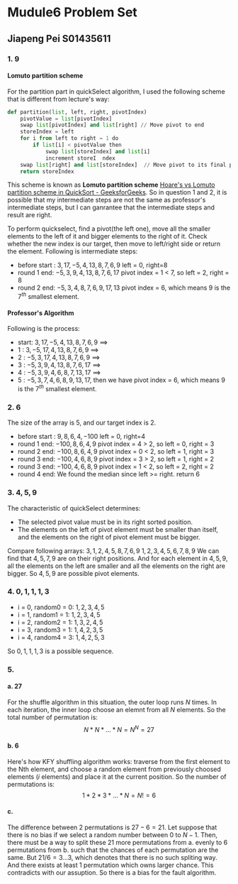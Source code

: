 # Mudule6 Problem Set
## __Jiapeng Pei S01435611__

### 1. $9$

#### **Lomuto partition scheme**
For the partition part in quickSelect algorithm, I used the following scheme that is different from lecture's way:
```python
def partition(list, left, right, pivotIndex)
    pivotValue = list[pivotIndex]
    swap list[pivotIndex] and list[right] // Move pivot to end
    storeIndex = left
    for i from left to right − 1 do
        if list[i] < pivotValue then
            swap list[storeIndex] and list[i]
            increment storeI  ndex
    swap list[right] and list[storeIndex]  // Move pivot to its final place
    return storeIndex
```
This scheme is known as **Lomuto partition scheme** [Hoare's vs Lomuto partition scheme in QuickSort - GeeksforGeeks](https://www.geeksforgeeks.org/hoares-vs-lomuto-partition-scheme-quicksort/). So in question 1 and 2, it is possible that my intermediate steps are not the same as professor's intermediate steps, but I can ganrantee that the intermediate steps and result are right.

To perform quickselect, find a pivot(the left one), move all the smaller elements to the left of it and bigger elements to the right of it. Check whether the new index is our target, then move to left/right side or return the element. Following is intermediate steps:
- before start : $3, 17, -5, 4, 13, 8, 7, 6, 9$  left = 0, right=8
- round 1 end: $-5, 3, 9, 4, 13, 8, 7, 6, 17$  pivot index = 1 < 7, so left = 2, right = 8
- round 2 end: $-5, 3, 4, 8, 7, 6, 9, 17, 13$  pivot index = 6, which means $9$ is the $7^{th}$ smallest element.

#### **Professor's Algorithm**

Following is the process:
- start: $3, 17, -5, 4, 13, 8, 7, 6, 9$  ==>
- 1     : $3, -5, 17, 4, 13, 8, 7, 6, 9$  ==>
- 2     : $-5, 3, 17, 4, 13, 8, 7, 6, 9$  ==> 
- 3     : $-5, 3, 9, 4, 13, 8, 7, 6, 17$  ==>
- 4     : $-5, 3, 9, 4, 6, 8, 7, 13, 17$  ==> 
- 5     : $-5, 3, 7, 4, 6, 8, 9, 13, 17$, then we have pivot index = 6, which means 9 is the $7^{th}$ smallest element.

### 2. $6$

The size of the array is 5, and our target index is 2.
- before start : $9, 8, 6, 4, -100$  left = 0, right=4
- round 1 end: $-100, 8, 6, 4, 9$  pivot index = 4 > 2, so left = 0, right = 3
- round 2 end: $-100, 8, 6, 4, 9$  pivot index = 0 < 2, so left = 1, right = 3
- round 3 end: $-100, 4, 6, 8, 9$  pivot index = 3 > 2, so left = 1, right = 2
- round 3 end: $-100, 4, 6, 8, 9$  pivot index = 1 < 2, so left = 2, right = 2
- round 4 end: We found the median since left >= right. return $6$


### 3. $4, 5, 9$

The characteristic of quickSelect determines:
- The selected pivot value must be in its right sorted position. 
- The elements on the left of pivot element must be smaller than itself, and the elements on the right of pivot element must be bigger. 

Compare following arrays:
$3, 1, 2, 4, 5, 8, 7, 6, 9$
$1, 2, 3, 4, 5, 6, 7, 8, 9$
We can find that $4, 5, 7, 9$ are on their right positions. And for each element in $4, 5, 9$, all the elements on the left are smaller and all the elements on the right are bigger. 
So $4, 5, 9$ are possible pivot elements.


### 4.  $0, 1, 1, 1, 3$ 

- i = 0, random0 = 0:  $1, 2, 3, 4, 5$ 
- i = 1, random1 = 1:  $1, 2, 3, 4, 5$ 
- i = 2, random2 = 1:  $1, 3, 2, 4, 5$ 
- i = 3, random3 = 1:  $1, 4, 2, 3, 5$  
- i = 4, random4 = 3:  $1, 4, 2, 5, 3$

So $0, 1, 1, 1, 3$ is a possible sequence.


### 5. 
#### a. $27$
For the shuffle algorithm in this situation, the outer loop runs $N$ times. In each iteration, the inner loop choose an elemnt from all $N$ elements. So the total number of permutation is:
$$N*N*...*N=N^N=27$$

#### b. $6$
Here's how KFY shuffling algorithm works: traverse from the first element to the Nth element, and choose a random element from previously choosed elements ($i$ elements) and place it at the current position. So the number of permutations is:
$$1*2*3*...*N=N!=6$$

#### c. 
The difference between 2 permutations is $27-6=21$. 
Let suppose that there is no bias if we select a random number between $0$ to $N-1$.
Then, there must be a way to split these $21$ more permutations from a. evenly to $6$ permutations from b. such that the chances of each permutation are the same.
But $21/6=3{...}3$, which denotes that there is no such spliting way. And there exists at least 1 permutation which owns larger chance.
This contradicts with our assuption. 
So there is a bias for the fault algorithm.
